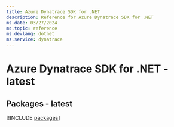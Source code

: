 ```yaml
---
title: Azure Dynatrace SDK for .NET
description: Reference for Azure Dynatrace SDK for .NET
ms.date: 03/27/2024
ms.topic: reference
ms.devlang: dotnet
ms.service: dynatrace
---
```

# Azure Dynatrace SDK for .NET - latest
## Packages - latest
[!INCLUDE [packages](dynatrace-index.md)]